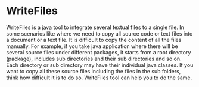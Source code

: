 # WriteFiles
WriteFiles is a java tool to integrate several textual files to a single file. In some scenarios like where we need to copy all source code  or text files into a document or a text file. It is difficult to copy the content of all the files manually. For example, if you take java application where there will be several source files under different packages, it starts from a root directory (package), includes sub directories and their sub directories and so on. Each directory or sub  directory may have their individual java classes. If you want to copy all these source files including the files in the sub folders, think how difficult it is to do so. WriteFiles tool can help you to do the same.
